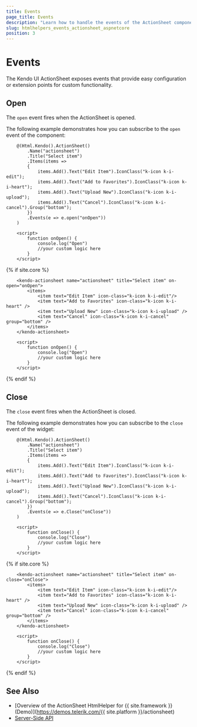 ```yaml
---
title: Events
page_title: Events
description: "Learn how to handle the events of the ActionSheet component."
slug: htmlhelpers_events_actionsheet_aspnetcore
position: 3
---
```


# Events

The Kendo UI ActionSheet exposes events that provide easy configuration or extension points for custom functionality.

## Open

The `open` event fires when the ActionSheet is opened.

The following example demonstrates how you can subscribe to the `open` event of the component: 

```HtmlHelper
    @(Html.Kendo().ActionSheet()
        .Name("actionsheet")
        .Title("Select item")
        .Items(items =>
        {
            items.Add().Text("Edit Item").IconClass("k-icon k-i-edit");
            items.Add().Text("Add to Favorites").IconClass("k-icon k-i-heart");
            items.Add().Text("Upload New").IconClass("k-icon k-i-upload");
            items.Add().Text("Cancel").IconClass("k-icon k-i-cancel").Group("bottom");
        })
        .Events(e => e.open("onOpen"))
    )

    <script>
        function onOpen() {
            console.log("Open")
            //your custom logic here
        }
    </script>
```
{% if site.core %}
```TagHelper
    <kendo-actionsheet name="actionsheet" title="Select item" on-open="onOpen">
        <items>
            <item text="Edit Item" icon-class="k-icon k-i-edit"/>
            <item text="Add to Favorites" icon-class="k-icon k-i-heart" />
            <item text="Upload New" icon-class="k-icon k-i-upload" />
            <item text="Cancel" icon-class="k-icon k-i-cancel" group="bottom" />
        </items>
    </kendo-actionsheet>

    <script>
        function onOpen() {
            console.log("Open")
            //your custom logic here
        }
    </script>
````
{% endif %}

## Close

The `close` event fires when the ActionSheet is closed.

The following example demonstrates how you can subscribe to the `close` event of the widget:

```HtmlHelper
    @(Html.Kendo().ActionSheet()
        .Name("actionsheet")
        .Title("Select item")
        .Items(items =>
        {
            items.Add().Text("Edit Item").IconClass("k-icon k-i-edit");
            items.Add().Text("Add to Favorites").IconClass("k-icon k-i-heart");
            items.Add().Text("Upload New").IconClass("k-icon k-i-upload");
            items.Add().Text("Cancel").IconClass("k-icon k-i-cancel").Group("bottom");
        })
        .Events(e => e.Close("onClose"))
    )

    <script>
        function onClose() {
            console.log("Close")
            //your custom logic here
        }
    </script>
```
{% if site.core %}
```TagHelper
    <kendo-actionsheet name="actionsheet" title="Select item" on-close="onClose">
        <items>
            <item text="Edit Item" icon-class="k-icon k-i-edit"/>
            <item text="Add to Favorites" icon-class="k-icon k-i-heart" />
            <item text="Upload New" icon-class="k-icon k-i-upload" />
            <item text="Cancel" icon-class="k-icon k-i-cancel" group="bottom" />
        </items>
    </kendo-actionsheet>

    <script>
        function onClose() {
            console.log("Close")
            //your custom logic here
        }
    </script>
````
{% endif %}

## See Also

* [Overview of the ActionSheet HtmlHelper for {{ site.framework }} (Demo)](https://demos.telerik.com/{{ site.platform }}/actionsheet)
* [Server-Side API](/api/actionsheet)
